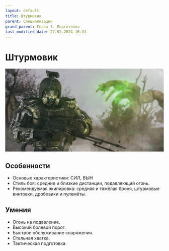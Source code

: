 ```yaml
---
layout: default
title: Штурмовик
parent: Специализации
grand_parent: Глава 1. Подготовка
last_modified_date: 27.02.2024 16:33
---
```


# Штурмовик

![shturmovik.png](..%2F..%2Fassets%2Fimages%2Fshturmovik.png)

## Особенности

- Основые характеристики: СИЛ, ВЫН
- Стиль боя: средние и близкие дистанции, подавляющий огонь.
- Рекомендуемая экипировка: средняя и тяжёлая броня, штурмовые винтовки, дробовики и пулемёты.


## Умения

- Огонь на подавление.
- Высокий болевой порог.
- Быстрое обслуживание снаряжения.
- Стальная хватка.
- Тактическая подготовка.
